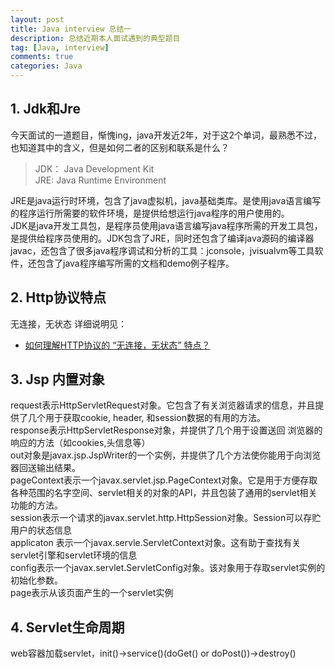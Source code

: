 ```yaml
---
layout: post
title: Java interview 总结一
description: 总结近期本人面试遇到的典型题目
tag: [Java, interview]
comments: true
categories: Java
---
```


## 1. Jdk和Jre
今天面试的一道题目，惭愧ing，java开发近2年，对于这2个单词，最熟悉不过，也知道其中的含义，但是如何二者的区别和联系是什么？  

> JDK： Java Development Kit  
> JRE:  Java Runtime Environment   

JRE是java运行时环境，包含了java虚拟机，java基础类库。是使用java语言编写的程序运行所需要的软件环境，是提供给想运行java程序的用户使用的。  
JDK是java开发工具包，是程序员使用java语言编写java程序所需的开发工具包，是提供给程序员使用的。JDK包含了JRE，同时还包含了编译java源码的编译器javac，还包含了很多java程序调试和分析的工具：jconsole，jvisualvm等工具软件，还包含了java程序编写所需的文档和demo例子程序。

## 2. Http协议特点
无连接，无状态 
详细说明见： 
+ [如何理解HTTP协议的 “无连接，无状态” 特点？](http://blog.csdn.net/tennysonsky/article/details/44562435)

<!-- more -->

## 3. Jsp 内置对象  

request表示HttpServletRequest对象。它包含了有关浏览器请求的信息，并且提供了几个用于获取cookie, header, 和session数据的有用的方法。   
response表示HttpServletResponse对象，并提供了几个用于设置送回 浏览器的响应的方法（如cookies,头信息等）   
out对象是javax.jsp.JspWriter的一个实例，并提供了几个方法使你能用于向浏览器回送输出结果。    
pageContext表示一个javax.servlet.jsp.PageContext对象。它是用于方便存取各种范围的名字空间、servlet相关的对象的API，并且包装了通用的servlet相关功能的方法。   
session表示一个请求的javax.servlet.http.HttpSession对象。Session可以存贮用户的状态信息   
applicaton 表示一个javax.servle.ServletContext对象。这有助于查找有关servlet引擎和servlet环境的信息   
config表示一个javax.servlet.ServletConfig对象。该对象用于存取servlet实例的初始化参数。   
page表示从该页面产生的一个servlet实例

## 4. Servlet生命周期   
web容器加载servlet，init()->service()(doGet() or doPost())->destroy()